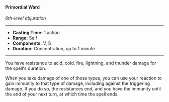 #### Primordial Ward
*6th-level abjuration*
___
- **Casting Time:** 1 action
- **Range:** Self
- **Components:** V, S
- **Duration:** Concentration, up to 1 minute
---
You have resistance to acid, cold, fire, lightning, and thunder damage for the spell's duration.

When you take damage of one of those types, you can use your reaction to gain immunity to that type of damage, including against the triggering damage. If you do so, the resistances end, and you have the immunity until the end of your next turn, at which time the spell ends.